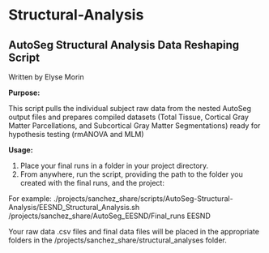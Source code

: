 # Structural-Analysis

## AutoSeg Structural Analysis Data Reshaping Script
Written by Elyse Morin


**Purpose:**

This script pulls the individual subject raw data from the nested AutoSeg output files and prepares compiled datasets (Total Tissue, Cortical Gray Matter Parcellations, and Subcortical Gray Matter Segmentations) ready for hypothesis testing (rmANOVA and MLM) 

**Usage:**

1. Place your final runs in a folder in your project directory.
2. From anywhere, run the script, providing the path to the folder you created with the final runs, and the project:

For example:
./projects/sanchez_share/scripts/AutoSeg-Structural-Analysis/EESND_Structural_Analysis.sh /projects/sanchez_share/AutoSeg_EESND/Final_runs EESND

Your raw data .csv files and final data files will be placed in the appropriate folders in the /projects/sanchez_share/structural_analyses folder.
